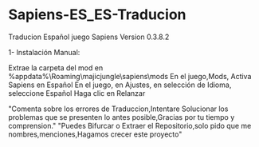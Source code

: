 # Sapiens-ES_ES-Traducion
Traducion Español juego Sapiens Version 0.3.8.2

1- Instalación Manual:

Extrae la carpeta del mod en %appdata%\Roaming\majicjungle\sapiens\mods
En el juego,Mods, Activa Sapiens en Español
En el juego, en Ajustes, en selección de Idioma, seleccione Español
Haga clic en Relanzar


"Comenta sobre los errores de Traduccion,Intentare Solucionar los problemas que se presenten lo antes posible,Gracias por tu tiempo y comprension."
"Puedes Bifurcar o Extraer el Repositorio,solo pido que me nombres,menciones,Hagamos crecer este proyecto"
